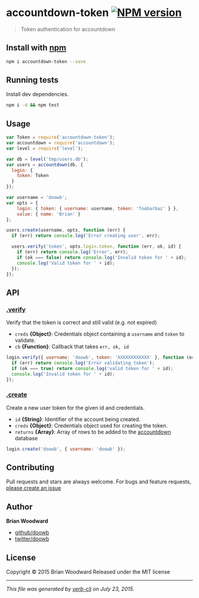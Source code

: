 # accountdown-token [![NPM version](https://badge.fury.io/js/accountdown-token.svg)](http://badge.fury.io/js/accountdown-token)

> Token authentication for accountdown

## Install with [npm](npmjs.org)

```bash
npm i accountdown-token --save
```

## Running tests
Install dev dependencies.

```bash
npm i -d && npm test
```


## Usage

```js
var Token = require('accountdown-token');
var accountdown = require('accountdown');
var level = require('level');

var db = level('tmp/users.db');
var users = accountdown(db, {
  login: {
    token: Token
  }
});

var username = 'doowb';
var opts = {
    login: { token: { username: username, token: 'foobarbaz' } },
    value: { name: 'Brian' }
};

users.create(username, opts, function (err) {
  if (err) return console.log('Error creating user', err);

  users.verify('token', opts.login.token, function (err, ok, id) {
    if (err) return console.log('Error', err);
    if (ok === false) return console.log('Invalid token for ' + id);
    console.log('Valid token for ' + id);
  });
});
```

## API
### [.verify](./index.js#L47)

Verify that the token is correct and still valid (e.g. not expired)

* `creds` **{Object}**: Credentials object containing a `username` and `token` to validate.    
* `cb` **{Function}**: Callback that takes `err, ok, id`    

```js
login.verify({ username: 'doowb', token: 'XXXXXXXXXXXX' }, function (err, ok, id) {
  if (err) return console.log('Error validating token');
  if (ok === true) return console.log('valid token for ' + id);
  console.log('Invalid token for ' + id);
});
```

### [.create](./index.js#L97)

Create a new user token for the given id and credentials.

* `id` **{String}**: Identifier of the account being created.    
* `creds` **{Object}**: Credentials object used for creating the token.    
* `returns` **{Array}**: Array of rows to be added to the [accountdown] database  

```js
login.create('doowb', { username: 'doowb' });
```


## Contributing
Pull requests and stars are always welcome. For bugs and feature requests, [please create an issue](https://github.com/doowb/accountdown-token/issues)

## Author

**Brian Woodward**
 
+ [github/doowb](https://github.com/doowb)
+ [twitter/doowb](http://twitter.com/doowb) 

## License
Copyright © 2015 Brian Woodward
Released under the MIT license

***

_This file was generated by [verb-cli](https://github.com/assemble/verb-cli) on July 23, 2015._

[accountdown]: https://github.com/substack/accountdown
